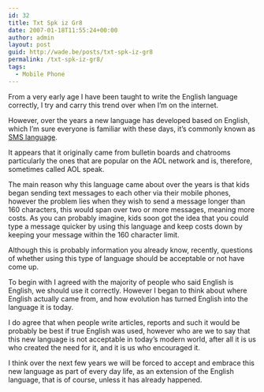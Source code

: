 ```yaml
---
id: 32
title: Txt Spk iz Gr8
date: 2007-01-18T11:55:24+00:00
author: admin
layout: post
guid: http://wade.be/posts/txt-spk-iz-gr8
permalink: /txt-spk-iz-gr8/
tags:
  - Mobile Phone
---
```

<p class="lead">
  From a very early age I have been taught to write the English language correctly, I try and carry this trend over when I&#8217;m on the internet.
</p>

However, over the years a new language has developed based on English, which I&#8217;m sure everyone is familiar with these days, it&#8217;s commonly known as [SMS language](http://en.wikipedia.org/wiki/SMS_language).

It appears that it originally came from bulletin boards and chatrooms particularly the ones that are popular on the AOL network and is, therefore, sometimes called AOL speak.

The main reason why this language came about over the years is that kids began sending text messages to each other via their mobile phones, however the problem lies when they wish to send a message longer than 160 characters, this would span over two or more messages, meaning more costs. As you can probably imagine, kids soon got the idea that you could type a message quicker by using this language and keep costs down by keeping your message within the 160 character limit.

Although this is probably information you already know, recently, questions of whether using this type of language should be acceptable or not have come up.

To begin with I agreed with the majority of people who said English is English, we should use it correctly. However I began to think about where English actually came from, and how evolution has turned English into the language it is today.

I do agree that when people write articles, reports and such it would be probably be best if true English was used, however who are we to say that this new language is not acceptable in today&#8217;s modern world, after all it is us who created the need for it, and it is us who encouraged it.

I think over the next few years we will be forced to accept and embrace this new language as part of every day life, as an extension of the English language, that is of course, unless it has already happened.